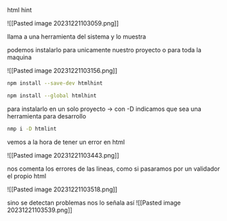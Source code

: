 
html hint

![[Pasted image 20231221103059.png]]

llama a una herramienta del sistema y lo muestra

podemos instalarlo para unicamente nuestro proyecto o para toda la maquina

![[Pasted image 20231221103156.png]]


```bash
npm install --save-dev htmlhint
```


```bash
npm install --global htmlhint
```


para instalarlo en un solo proyecto -> con -D indicamos que sea una herramienta para desarrollo
```bash
nmp i -D htmlint
```


vemos a la hora de tener un error en html 

![[Pasted image 20231221103443.png]]

nos comenta los errores de las lineas, como si pasaramos por un validador el propio html

![[Pasted image 20231221103518.png]]


sino se detectan problemas nos lo señala así
![[Pasted image 20231221103539.png]]

